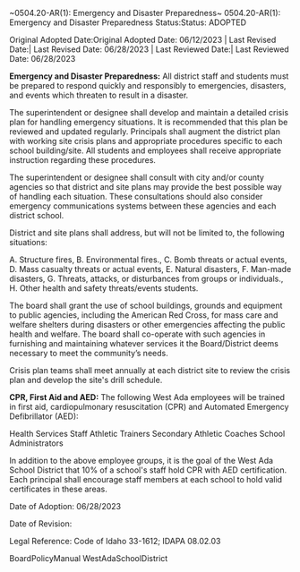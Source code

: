 ~0504.20-AR(1): Emergency and Disaster Preparedness~
 0504.20-AR(1): Emergency and Disaster Preparedness Status:Status: ADOPTED


Original Adopted Date:Original Adopted Date: 06/12/2023 | Last Revised Date:| Last Revised Date: 06/28/2023 | Last Reviewed Date:| Last Reviewed Date: 06/28/2023

**Emergency and Disaster Preparedness:**
All district staff and students must be prepared to respond quickly and responsibly to emergencies, disasters, and
events which threaten to result in a disaster.

The superintendent or designee shall develop and maintain a detailed crisis plan for handling emergency
situations. It is recommended that this plan be reviewed and updated regularly. Principals shall augment the district
plan with working site crisis plans and appropriate procedures specific to each school building/site. All students and
employees shall receive appropriate instruction regarding these procedures.

The superintendent or designee shall consult with city and/or county agencies so that district and site plans may
provide the best possible way of handling each situation. These consultations should also consider emergency
communications systems between these agencies and each district school.

District and site plans shall address, but will not be limited to, the following situations:


A. Structure fires,
B. Environmental fires.,
C. Bomb threats or actual events,
D. Mass casualty threats or actual events,
E. Natural disasters,
F. Man-made disasters,
G. Threats, attacks, or disturbances from groups or individuals.,
H. Other health and safety threats/events students.

The board shall grant the use of school buildings, grounds and equipment to public agencies, including the American
Red Cross, for mass care and welfare shelters during disasters or other emergencies affecting the public health and
welfare. The board shall co-operate with such agencies in furnishing and maintaining whatever services it the
Board/District deems necessary to meet the community’s needs.

Crisis plan teams shall meet annually at each district site to review the crisis plan and develop the site's drill
schedule.

**CPR, First Aid and AED:**
The following West Ada employees will be trained in first aid, cardiopulmonary resuscitation (CPR) and Automated
Emergency Defibrillator (AED):


Health Services Staff
Athletic Trainers
Secondary Athletic Coaches
School Administrators

In addition to the above employee groups, it is the goal of the West Ada School District that 10% of a school's staff
hold CPR with AED certification. Each principal shall encourage staff members at each school to hold valid
certificates in these areas.

Date of Adoption: 06/28/2023

Date of Revision:

Legal Reference: Code of Idaho
33-1612; IDAPA 08.02.03


BoardPolicyManual
WestAdaSchoolDistrict


